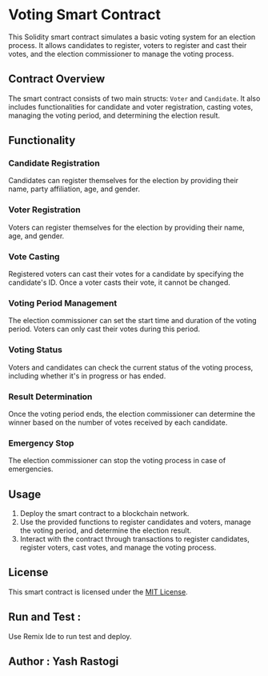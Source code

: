 # Voting Smart Contract

This Solidity smart contract simulates a basic voting system for an election process. It allows candidates to register, voters to register and cast their votes, and the election commissioner to manage the voting process.

## Contract Overview

The smart contract consists of two main structs: `Voter` and `Candidate`. It also includes functionalities for candidate and voter registration, casting votes, managing the voting period, and determining the election result.

## Functionality

### Candidate Registration

Candidates can register themselves for the election by providing their name, party affiliation, age, and gender.

### Voter Registration

Voters can register themselves for the election by providing their name, age, and gender.

### Vote Casting

Registered voters can cast their votes for a candidate by specifying the candidate's ID. Once a voter casts their vote, it cannot be changed.

### Voting Period Management

The election commissioner can set the start time and duration of the voting period. Voters can only cast their votes during this period.

### Voting Status

Voters and candidates can check the current status of the voting process, including whether it's in progress or has ended.

### Result Determination

Once the voting period ends, the election commissioner can determine the winner based on the number of votes received by each candidate.

### Emergency Stop

The election commissioner can stop the voting process in case of emergencies.

## Usage

1. Deploy the smart contract to a blockchain network.
2. Use the provided functions to register candidates and voters, manage the voting period, and determine the election result.
3. Interact with the contract through transactions to register candidates, register voters, cast votes, and manage the voting process.

## License

This smart contract is licensed under the [MIT License](LICENSE).


## Run and Test :
Use Remix Ide to run test and deploy.

## Author : Yash Rastogi